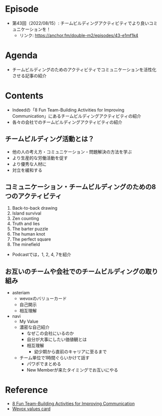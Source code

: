 # Episode
- 第43回（2022/08/15）: チームビルディングアクティビティでより良いコミュニケーションを！
    - リンク: https://anchor.fm/double-m2/episodes/43-e1mf1k4

# Agenda
- チームビルディングのためのアクティビティでコミュニケーションを活性化させる記事の紹介

# Contents
- Indeedの「8 Fun Team-Building Activities for Improving Communication」にあるチームビルディングアクティビティの紹介
- 各々の会社でのチームビルディングアクティビティの紹介

## チームビルディング活動とは？
- 他の人の考え方・コミュニケーション・問題解決の方法を学ぶ
- より生産的な労働活動を促す
- より優秀な人材に
- 対立を緩和する

## コミュニケーション・チームビルディングのための8つのアクティビティ
1. Back-to-back drawing
2. Island survival
3. Zen counting
4. Truth and lies
5. The barter puzzle
6. The human knot
7. The perfect square
8. The minefield
- Podcastでは，1, 2, 4, 7を紹介

## お互いのチームや会社でのチームビルディングの取り組み
- asteriam
    - wevoxのバリューカード
    - 自己開示
    - 相互理解
- navi
    - My Value
    - 濃密な自己紹介
        - なぜこの会社にいるのか
        - 自分が大事にしたい価値観とは
        - 相互理解
            - 幼少期から直前のキャリアに至るまで
    - チーム単位で1時間ぐらいかけて話す
        - パワポでまとめる
        - New Memberが来たタイミングでお互いにやる

# Reference
- [8 Fun Team-Building Activities for Improving Communication](https://www.indeed.com/career-advice/career-development/communication-team-building-activities)
- [Wevox values card](https://wevox.io/valuescard)